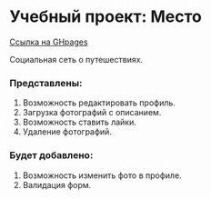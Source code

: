 # Учебный проект: Место

[Ссылка на GHpages](https://rojy87.github.io/mesto/)

Социальная сеть о путешествиях.

### Представлены:

1. Возможность редактировать профиль.
2. Загрузка фотографий с описанием.
3. Возможность ставить лайки.
4. Удаление фотографий.

### Будет добавлено:

1. Возможность изменить фото в профиле.
2. Валидация форм.
